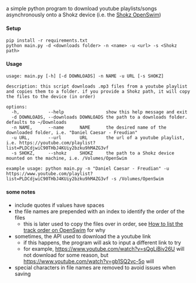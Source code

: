 a simple python program to download youtube playlists/songs asynchronously onto a Shokz device (i.e. the [Shokz OpenSwim](https://shokz.com/products/openswim))


#### Setup
```
pip install -r requirements.txt
python main.py -d <downloads folder> -n <name> -u <url> -s <Shokz path>
```

#### Usage
```
usage: main.py [-h] [-d DOWNLOADS] -n NAME -u URL [-s SHOKZ]

description: this script downloads .mp3 files from a youtube playlist and copies them to a folder. if you provide a Shokz path, it will copy the files to the device (in order)

options:
  -h,           --help                show this help message and exit
  -d DOWNLOADS, --downloads DOWNLOADS the path to a downloads folder. defaults to ~/Downloads
  -n NAME,      --name      NAME      the desired name of the downloaded folder, i.e. "Daniel Caesar - Freudian"
  -u URL,       --url       URL       the url of a youtube playlist, i.e. https://youtube.com/playlist?list=PLDCdjwiC90THbJ4KUiy2bzku9hMAZG3vf
  -s SHOKZ,     --shokz     SHOKZ     the path to a Shokz device mounted on the machine, i.e. /Volumes/OpenSwim

example usage: python main.py -n "Daniel Caesar - Freudian" -u https://www.youtube.com/playlist?list=PLDCdjwiC90THbJ4KUiy2bzku9hMAZG3vf -s /Volumes/OpenSwim
```

#### some notes
- include quotes if values have spaces
- the file names are prepended with an index to identify the order of the files
  - this is later used to copy the files over in order, see [How to list the track order on OpenSwim](https://intl.help.shokz.com/s/article/How-to-list-the-track-order-on-OpenSwim-formerly-Xtrainerz-17) for why
- sometimes, the API used to download the a youtube link
  - if this happens, the program will ask to input a different link to try
  - for example, https://www.youtube.com/watch?v=sQgLiBiv26U will not download for some reason, but https://www.youtube.com/watch?v=gb1SQ2vc-5o will
- special characters in file names are removed to avoid issues when saving